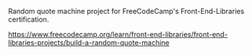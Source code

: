 Random quote machine project for FreeCodeCamp's Front-End-Libraries certification.

https://www.freecodecamp.org/learn/front-end-libraries/front-end-libraries-projects/build-a-random-quote-machine